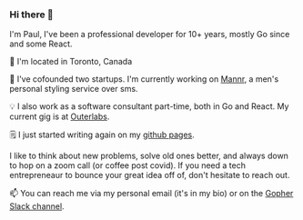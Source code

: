 ### Hi there 👋

I'm Paul, I've been a professional developer for 10+ years, mostly Go since and some React.

📍 I'm located in Toronto, Canada

🔭 I've cofounded two startups. I'm currently working on [Mannr](https://www.getmannr.com/), a men's personal styling service over sms.

💡 I also work as a software consultant part-time, both in Go and React. My current gig is at [Outerlabs](http://outerlabs.io/).

🗒️ I just started writing again on my [github pages](https://pxue.github.io/).

I like to think about new problems, solve old ones better, and always down to hop on a zoom call (or coffee post covid).
If you need a tech entrepreneaur to bounce your great idea off of, don't hesitate to reach out.

📫 You can reach me via my personal email (it's in my bio) or on the [Gopher Slack channel](https://gophers.slack.com/messages/general/).
